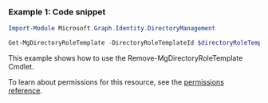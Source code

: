### Example 1: Code snippet

```powershellImport-Module Microsoft.Graph.Identity.DirectoryManagement

Get-MgDirectoryRoleTemplate -DirectoryRoleTemplateId $directoryRoleTemplateId
```
This example shows how to use the Remove-MgDirectoryRoleTemplate Cmdlet.
To learn about permissions for this resource, see the [permissions reference](/graph/permissions-reference).

